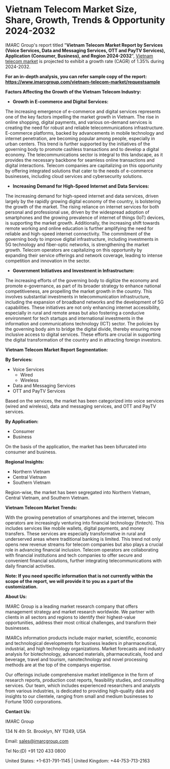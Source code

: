 ﻿# Vietnam Telecom Market Size, Share, Growth, Trends & Opportunity 2024-2032
IMARC Group's report titled "**Vietnam Telecom Market Report by Services (Voice Services, Data and Messaging Services, OTT and PayTV Services), Application (Consumer, Business), and Region 2024-2032**", [Vietnam telecom market](https://www.imarcgroup.com/vietnam-telecom-market) is projected to exhibit a growth rate (CAGR) of 1.35% during 2024-2032.

**For an in-depth analysis, you can refer sample copy of the report: <https://www.imarcgroup.com/vietnam-telecom-market/requestsample>**

**Factors Affecting the Growth of the Vietnam Telecom Industry:**

- **Growth in E-commerce and Digital Services:**

The increasing emergence of e-commerce and digital services represents one of the key factors impelling the market growth in Vietnam. The rise in online shopping, digital payments, and various on-demand services is creating the need for robust and reliable telecommunications infrastructure. E-commerce platforms, backed by advancements in mobile technology and internet penetration, are becoming popular among people, especially in urban centers. This trend is further supported by the initiatives of the governing body to promote cashless transactions and to develop a digital economy. The telecommunications sector is integral to this landscape, as it provides the necessary backbone for seamless online transactions and digital interactions. Telecom companies are capitalizing on this opportunity by offering integrated solutions that cater to the needs of e-commerce businesses, including cloud services and cybersecurity solutions.

- **Increasing Demand for High-Speed Internet and Data Services:**

The increasing demand for high-speed internet and data services, driven largely by the rapidly growing digital economy of the country, is bolstering the growth of the market. The rising reliance on internet services for both personal and professional use, driven by the widespread adoption of smartphones and the growing prevalence of internet of things (IoT) devices, is supporting the market growth. Additionally, the increasing shift towards remote working and online education is further amplifying the need for reliable and high-speed internet connectivity. The commitment of the governing body to improve digital infrastructure, including investments in 5G technology and fiber-optic networks, is strengthening the market growth. Telecom operators are capitalizing on this opportunity by expanding their service offerings and network coverage, leading to intense competition and innovation in the sector.

- **Government Initiatives and Investment in Infrastructure:**

The increasing efforts of the governing body to digitize the economy and promote e-governance, as part of its broader strategy to enhance national competitiveness, are propelling the market growth in the country. This involves substantial investments in telecommunication infrastructure, including the expansion of broadband networks and the development of 5G capabilities. These initiatives are not only enhancing internet accessibility, especially in rural and remote areas but also fostering a conducive environment for tech startups and international investments in the information and communications technology (ICT) sector. The policies by the governing body aim to bridge the digital divide, thereby ensuring more inclusive access to digital services. These efforts are crucial in supporting the digital transformation of the country and in attracting foreign investors.

**Vietnam Telecom Market Report Segmentation:**

**By Services:**

- Voice Services 
  - Wired
  - Wireless
- Data and Messaging Services
- OTT and PayTV Services

Based on the services, the market has been categorized into voice services (wired and wireless), data and messaging services, and OTT and PayTV services.

**By Application:**

- Consumer
- Business

On the basis of the application, the market has been bifurcated into consumer and business.

**Regional Insights:**

- Northern Vietnam
- Central Vietnam
- Southern Vietnam

Region-wise, the market has been segregated into Northern Vietnam, Central Vietnam, and Southern Vietnam.

**Vietnam Telecom Market Trends:**

With the growing penetration of smartphones and the internet, telecom operators are increasingly venturing into financial technology (fintech). This includes services like mobile wallets, digital payments, and money transfers. These services are especially transformative in rural and underserved areas where traditional banking is limited. This trend not only opens new revenue streams for telecom companies but also plays a crucial role in advancing financial inclusion. Telecom operators are collaborating with financial institutions and tech companies to offer secure and convenient financial solutions, further integrating telecommunications with daily financial activities.

**Note: If you need specific information that is not currently within the scope of the report, we will provide it to you as a part of the customization.**

**About Us:**

IMARC Group is a leading market research company that offers management strategy and market research worldwide. We partner with clients in all sectors and regions to identify their highest-value opportunities, address their most critical challenges, and transform their businesses.

IMARCs information products include major market, scientific, economic and technological developments for business leaders in pharmaceutical, industrial, and high technology organizations. Market forecasts and industry analysis for biotechnology, advanced materials, pharmaceuticals, food and beverage, travel and tourism, nanotechnology and novel processing methods are at the top of the companys expertise.

Our offerings include comprehensive market intelligence in the form of research reports, production cost reports, feasibility studies, and consulting services. Our team, which includes experienced researchers and analysts from various industries, is dedicated to providing high-quality data and insights to our clientele, ranging from small and medium businesses to Fortune 1000 corporations.

**Contact Us:**

IMARC Group

134 N 4th St. Brooklyn, NY 11249, USA

Email: sales@imarcgroup.com

Tel No:(D) +91 120 433 0800

United States: +1-631-791-1145 | United Kingdom: +44-753-713-2163
